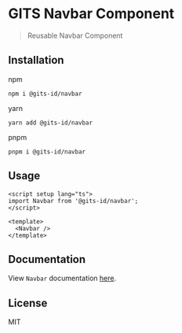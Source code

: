 # GITS Navbar Component

> Reusable Navbar Component

## Installation

npm

```
npm i @gits-id/navbar
```

yarn

```
yarn add @gits-id/navbar
```

pnpm

```
pnpm i @gits-id/navbar
```

## Usage

```vue
<script setup lang="ts">
import Navbar from '@gits-id/navbar';
</script>

<template>
  <Navbar />
</template>
```

## Documentation

View `Navbar` documentation [here](https://gits-ui.web.app/?path=/story/components-navbar--default).

## License

MIT
